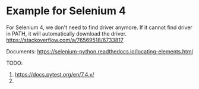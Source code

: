 # Example for Selenium 4

For Selenium 4, we don't need to find driver anymore. If it cannot find driver in PATH, it will automatically download the driver. https://stackoverflow.com/a/76569518/6733817

Documents: https://selenium-python.readthedocs.io/locating-elements.html


TODO:
1. https://docs.pytest.org/en/7.4.x/
2. 